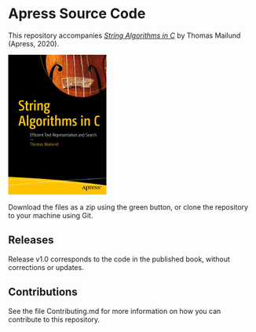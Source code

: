 # Apress Source Code

This repository accompanies [*String Algorithms in C*](https://www.apress.com/9781484259191) by Thomas Mailund (Apress, 2020).

[comment]: #cover
![Cover image](9781484259191.jpg)

Download the files as a zip using the green button, or clone the repository to your machine using Git.

## Releases

Release v1.0 corresponds to the code in the published book, without corrections or updates.

## Contributions

See the file Contributing.md for more information on how you can contribute to this repository.